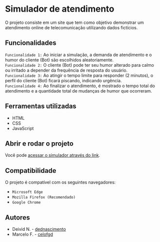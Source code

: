 # Simulador de atendimento
O projeto consiste em um site que tem como objetivo demonstrar um atendimento online de telecomunicação utilizando dados fictícios.

## Funcionalidades
`Funcionalidade 1:` Ao iniciar a simulação, a demanda de atendimento e o humor do cliente (Bot) são escolhidos aleatoriamente.  
`Funcionalidade 2:` O cliente (Bot) pode ter seu humor alterado para calmo ou irritado a depender da frequência de resposta do usuário.  
`Funcionalidade 3:` Ao atingir o tempo limite para responder (2 minutos), o perfil do cliente (Bot) ficará piscando, indicando urgência.  
`Funcionalidade 4:` Ao finalizar o atendimento, é mostrado o tempo total do atendimento e a quantidade total de mudanças de humor que ocorreram.

## Ferramentas utilizadas
* HTML
* CSS
* JavaScript

## Abrir e rodar o projeto
Você pode [acessar o simulador através do link](https://processosetreinamentos.github.io/simulador-atendimento/).

## Compatibilidade
O projeto é compatível com os seguintes navegadores:
* `Microsoft Edge`
* `Mozilla Firefox (Recomendado)`
* `Google Chrome`

## Autores
* Deivid N. - [dednascimento](https://github.com/dednascimento)
* Marcelo F. - [celofgd](https://github.com/celofgd)
